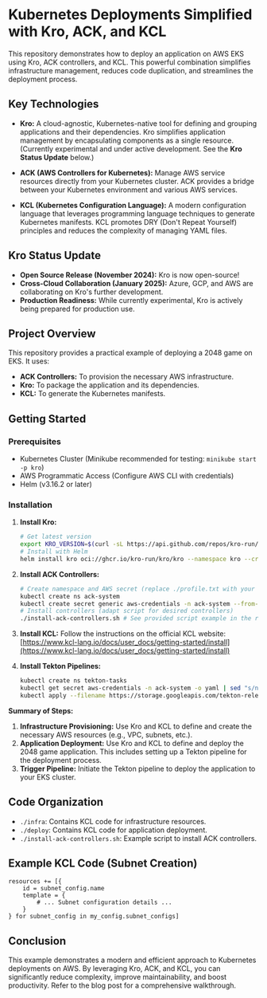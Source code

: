 # Kubernetes Deployments Simplified with Kro, ACK, and KCL

This repository demonstrates how to deploy an application on AWS EKS using Kro, ACK controllers, and KCL. This powerful combination simplifies infrastructure management, reduces code duplication, and streamlines the deployment process.

## Key Technologies

* **Kro:** A cloud-agnostic, Kubernetes-native tool for defining and grouping applications and their dependencies.  Kro simplifies application management by encapsulating components as a single resource.  (Currently experimental and under active development.  See the **Kro Status Update** below.)

* **ACK (AWS Controllers for Kubernetes):**  Manage AWS service resources directly from your Kubernetes cluster.  ACK provides a bridge between your Kubernetes environment and various AWS services.

* **KCL (Kubernetes Configuration Language):**  A modern configuration language that leverages programming language techniques to generate Kubernetes manifests. KCL promotes DRY (Don't Repeat Yourself) principles and reduces the complexity of managing YAML files.

## Kro Status Update

* **Open Source Release (November 2024):** Kro is now open-source!
* **Cross-Cloud Collaboration (January 2025):**  Azure, GCP, and AWS are collaborating on Kro's further development.
* **Production Readiness:** While currently experimental, Kro is actively being prepared for production use.

## Project Overview

This repository provides a practical example of deploying a 2048 game on EKS.  It uses:

* **ACK Controllers:** To provision the necessary AWS infrastructure.
* **Kro:** To package the application and its dependencies.
* **KCL:** To generate the Kubernetes manifests.


## Getting Started

### Prerequisites

* Kubernetes Cluster (Minikube recommended for testing: `minikube start -p kro`)
* AWS Programmatic Access (Configure AWS CLI with credentials)
* Helm (v3.16.2 or later)

### Installation

1. **Install Kro:**
   ```bash
   # Get latest version
   export KRO_VERSION=$(curl -sL https://api.github.com/repos/kro-run/kro/releases/latest | jq -r '.tag_name | ltrimstr("v")')
   # Install with Helm
   helm install kro oci://ghcr.io/kro-run/kro/kro --namespace kro --create-namespace --version=${KRO_VERSION}
   ```

2. **Install ACK Controllers:**
   ```bash
   # Create namespace and AWS secret (replace ./profile.txt with your credentials file)
   kubectl create ns ack-system
   kubectl create secret generic aws-credentials -n ack-system --from-file=credentials=./profile.txt
   # Install controllers (adapt script for desired controllers)
   ./install-ack-controllers.sh # See provided script example in the repository
   ```

3. **Install KCL:** Follow the instructions on the official KCL website: [https://www.kcl-lang.io/docs/user_docs/getting-started/install](https://www.kcl-lang.io/docs/user_docs/getting-started/install)

4. **Install Tekton Pipelines:**
   ```bash
   kubectl create ns tekton-tasks
   kubectl get secret aws-credentials -n ack-system -o yaml | sed "s/namespace: ack-system/namespace: tekton-tasks/" | kubectl apply -f -
   kubectl apply --filename https://storage.googleapis.com/tekton-releases/pipeline/latest/release.yaml
   ```



**Summary of Steps:**

1. **Infrastructure Provisioning:** Use Kro and KCL to define and create the necessary AWS resources (e.g., VPC, subnets, etc.).
2. **Application Deployment:** Use Kro and KCL to define and deploy the 2048 game application.  This includes setting up a Tekton pipeline for the deployment process.
3. **Trigger Pipeline:**  Initiate the Tekton pipeline to deploy the application to your EKS cluster.

## Code Organization

* `./infra`: Contains KCL code for infrastructure resources.
* `./deploy`: Contains KCL code for application deployment.
* `./install-ack-controllers.sh`: Example script to install ACK controllers.


## Example KCL Code (Subnet Creation)

```kcl
resources += [{
    id = subnet_config.name
    template = {
        # ... Subnet configuration details ...
    }
} for subnet_config in my_config.subnet_configs]
```

## Conclusion

This example demonstrates a modern and efficient approach to Kubernetes deployments on AWS. By leveraging Kro, ACK, and KCL, you can significantly reduce complexity, improve maintainability, and boost productivity.  Refer to the blog post for a comprehensive walkthrough.
```